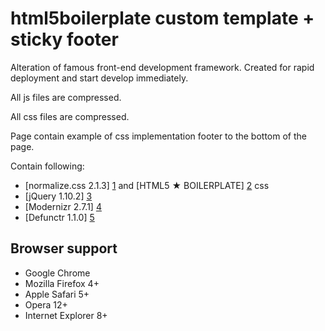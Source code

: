 html5boilerplate custom template + sticky footer
================================================
	
Alteration of famous front-end development framework.
Created for rapid deployment and start develop immediately.

All js files are compressed.

All css files are compressed.

Page contain example of css implementation footer to the bottom of the page.


Contain following:

* [normalize.css 2.1.3] [1] and [HTML5 ★ BOILERPLATE] [2] css
* [jQuery 1.10.2] [3]
* [Modernizr 2.7.1] [4]
* [Defunctr 1.1.0] [5]

[1]: http://necolas.github.com/normalize.css/        "normalize.css"
[2]: http://html5boilerplate.com/        "HTML5 ★ BOILERPLATE"
[3]: http://jquery.com/  "jQuery"
[4]: http://modernizr.com/    "Modernizr"
[5]: https://github.com/victoriafrench/defunctr    "Defunctr"


## Browser support

* Google Chrome
* Mozilla Firefox 4+
* Apple Safari 5+
* Opera 12+
* Internet Explorer 8+